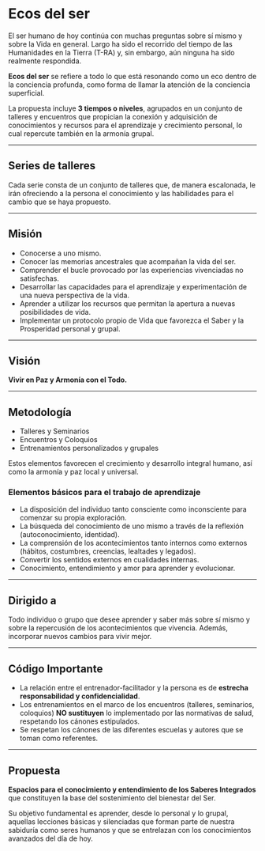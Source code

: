 # Ecos del ser

El ser humano de hoy continúa con muchas preguntas sobre sí mismo y sobre la Vida en general. Largo ha sido el recorrido del tiempo de las Humanidades en la Tierra (T-RA) y, sin embargo, aún ninguna ha sido realmente respondida.  

**Ecos del ser** se refiere a todo lo que está resonando como un eco dentro de la conciencia profunda, como forma de llamar la atención de la conciencia superficial.  

La propuesta incluye **3 tiempos o niveles**, agrupados en un conjunto de talleres y encuentros que propician la conexión y adquisición de conocimientos y recursos para el aprendizaje y crecimiento personal, lo cual repercute también en la armonía grupal.  

---

## Series de talleres
Cada serie consta de un conjunto de talleres que, de manera escalonada, le irán ofreciendo a la persona el conocimiento y las habilidades para el cambio que se haya propuesto.

---

## Misión
- Conocerse a uno mismo.  
- Conocer las memorias ancestrales que acompañan la vida del ser.  
- Comprender el bucle provocado por las experiencias vivenciadas no satisfechas.  
- Desarrollar las capacidades para el aprendizaje y experimentación de una nueva perspectiva de la vida.  
- Aprender a utilizar los recursos que permitan la apertura a nuevas posibilidades de vida.  
- Implementar un protocolo propio de Vida que favorezca el Saber y la Prosperidad personal y grupal.  

---

## Visión
**Vivir en Paz y Armonía con el Todo.**

---

## Metodología
- Talleres y Seminarios  
- Encuentros y Coloquios  
- Entrenamientos personalizados y grupales  

Estos elementos favorecen el crecimiento y desarrollo integral humano, así como la armonía y paz local y universal.

### Elementos básicos para el trabajo de aprendizaje
- La disposición del individuo tanto consciente como inconsciente para comenzar su propia exploración.  
- La búsqueda del conocimiento de uno mismo a través de la reflexión (autoconocimiento, identidad).  
- La comprensión de los acontecimientos tanto internos como externos (hábitos, costumbres, creencias, lealtades y legados).  
- Convertir los sentidos externos en cualidades internas.  
- Conocimiento, entendimiento y amor para aprender y evolucionar.  

---

## Dirigido a
Todo individuo o grupo que desee aprender y saber más sobre sí mismo y sobre la repercusión de los acontecimientos que vivencia. Además, incorporar nuevos cambios para vivir mejor.

---

## Código Importante
- La relación entre el entrenador-facilitador y la persona es de **estrecha responsabilidad y confidencialidad**.  
- Los entrenamientos en el marco de los encuentros (talleres, seminarios, coloquios) **NO sustituyen** lo implementado por las normativas de salud, respetando los cánones estipulados.  
- Se respetan los cánones de las diferentes escuelas y autores que se toman como referentes.  

---

## Propuesta
**Espacios para el conocimiento y entendimiento de los Saberes Integrados** que constituyen la base del sostenimiento del bienestar del Ser.  

Su objetivo fundamental es aprender, desde lo personal y lo grupal, aquellas lecciones básicas y silenciadas que forman parte de nuestra sabiduría como seres humanos y que se entrelazan con los conocimientos avanzados del día de hoy.
